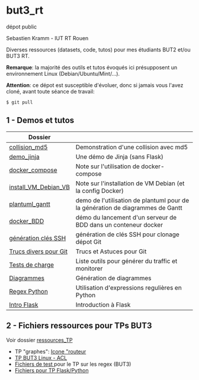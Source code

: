 # but3_rt
dépot public

Sebastien Kramm - IUT RT Rouen

Diverses ressources (datasets, code, tutos) pour mes étudiants BUT2 et/ou BUT3 RT.

**Remarque**: la majorité des outils et tutos évoqués ici présupposent un environnement Linux (Debian/Ubuntu/Mint/...).


**Attention**: ce dépot est susceptible d'évoluer, donc si jamais vous l'avez cloné, avant toute séance de travail:
```
$ git pull
```

## 1 - Demos et tutos
|  Dossier                          |             |
|-----------------------------------|-------------| 
| [collision_md5](content/collision_md5/)      | Demonstration d'une collision avec md5 |
| [demo_jinja](content/demo_jinja/)            |  Une démo de Jinja (sans Flask) |
| [docker_compose](content/docker_compose)     | Note sur l'utilisation de docker-compose |
| [install_VM_Debian_VB](install_VM_Debian_VB) |  Note sur l'installation de VM Debian (et la config Docker) |
| [plantuml_gantt](content/plantuml_gantt/)    | demo de l'utilisation de plantuml pour de<br>la génération de diagrammes de Gantt |
| [docker_BDD](docker_BDD/)               | démo du lancement d'un serveur de BDD dans un conteneur docker |
| [génération clés SSH](content/SSH_keys) | génération de clés SSH pour clonage dépot Git |
| [Trucs divers pour Git](content/git_TA) | Trucs et Astuces pour Git |
| [Tests de charge](content/load_test)    | Liste outils pour générer du traffic et monitorer |
| [Diagrammes](content/diagrammes)        | Génération de diagrammes |
| [Regex Python](content/regex_python)    | Utilisation d'expressions regulières en Python |
| [Intro Flask](content/flask)            | Introduction à Flask |


## 2 - Fichiers ressources pour TPs BUT3

Voir dossier [ressources_TP](ressources_TP/)

- TP "graphes": [Icone "routeur](ressources_TP/graphes/icon_router.png)
- [TP BUT3 Linux - ACL](ressources_TP/TP_ACL_SUID/)
- [Fichiers de test ](ressources_TP/regex/) pour le TP sur les regex (BUT3)
- [Fichiers pour TP Flask/Python](ressources_TP/TP_Flask_1)

